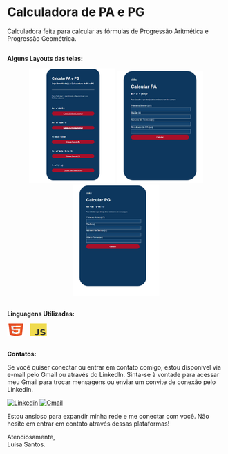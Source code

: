 # Calculadora de PA e PG
Calculadora feita para calcular as fórmulas de Progressão Aritmética e Progressão Geométrica.

##
**Alguns Layouts das telas:**
<div align="center">
  <img width="200" src="https://github.com/LuisaSantosSilva/CalculadoraPAePG/blob/main/assets/index.png">
  <img width="200" src="https://github.com/LuisaSantosSilva/CalculadoraPAePG/blob/main/assets/PA.png">
  <img width="200" src="https://github.com/LuisaSantosSilva/CalculadoraPAePG/blob/main/assets/PG.png">
</div>

##
**Linguagens Utilizadas:**

<img src="https://github.com/devicons/devicon/blob/master/icons/html5/html5-original.svg" title="HTML5" alt="HTML" width="40" height="30"/> &nbsp;
<img src="https://github.com/devicons/devicon/blob/master/icons/javascript/javascript-original.svg" title="JavaScript" alt="JavaScript" width="40" height="30"/>


##

**Contatos:**

Se você quiser conectar ou entrar em contato comigo, estou disponível via e-mail pelo Gmail ou através do LinkedIn. Sinta-se à vontade para acessar meu Gmail para trocar mensagens ou enviar um convite de conexão pelo LinkedIn.

[![Linkedin](https://img.shields.io/badge/LinkedIn-%230077B5?style=for-the-badge&logo=linkedin&logoColor=white)](https://www.linkedin.com/in/luisa-s-823820278/?lipi=urn%3Ali%3Apage%3Ad_flagship3_feed%3BDbTYdw%2FeSpiH%2Bgs%2BIhKEfQ%3D%3D)
[![Gmail](https://img.shields.io/badge/Gmail-D14836?style=for-the-badge&logo=gmail&logoColor=white)](mailto:luisasantossilvaa@gmail.com)

Estou ansioso para expandir minha rede e me conectar com você. Não hesite em entrar em contato através dessas plataformas!

Atenciosamente,<br>
Luisa Santos.
